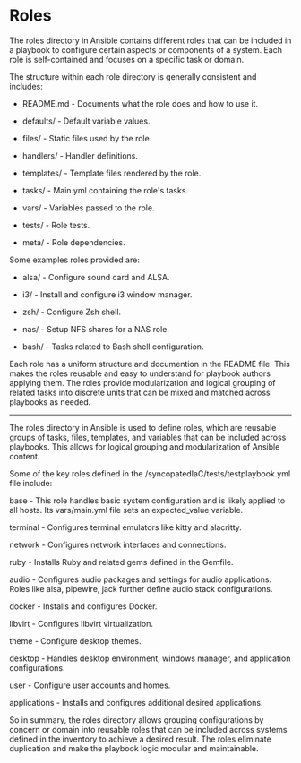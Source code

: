 # Roles

The roles directory in Ansible contains different roles that can be included in a playbook to configure certain aspects or components of a system. Each role is self-contained and focuses on a specific task or domain.

The structure within each role directory is generally consistent and includes:

- README.md - Documents what the role does and how to use it.

- defaults/ - Default variable values.

- files/ - Static files used by the role.

- handlers/ - Handler definitions.

- templates/ - Template files rendered by the role.

- tasks/ - Main.yml containing the role's tasks.

- vars/ - Variables passed to the role.

- tests/ - Role tests.

- meta/ - Role dependencies.


Some examples roles provided are:

- alsa/ - Configure sound card and ALSA.

- i3/ - Install and configure i3 window manager.

- zsh/ - Configure Zsh shell.

- nas/ - Setup NFS shares for a NAS role.

- bash/ - Tasks related to Bash shell configuration.


Each role has a uniform structure and documention in the README file. This makes the roles reusable and easy to understand for playbook authors applying them. The roles provide modularization and logical grouping of related tasks into discrete units that can be mixed and matched across playbooks as needed.

---

The roles directory in Ansible is used to define roles, which are reusable groups of tasks, files, templates, and variables that can be included across playbooks. This allows for logical grouping and modularization of Ansible content.

Some of the key roles defined in the /syncopatedIaC/tests/testplaybook.yml file include:

base - This role handles basic system configuration and is likely applied to all hosts. Its vars/main.yml file sets an expected_value variable.

terminal - Configures terminal emulators like kitty and alacritty.

network - Configures network interfaces and connections.

ruby - Installs Ruby and related gems defined in the Gemfile.

audio - Configures audio packages and settings for audio applications. Roles like alsa, pipewire, jack further define audio stack configurations.

docker - Installs and configures Docker.

libvirt - Configures libvirt virtualization.

theme - Configure desktop themes.

desktop - Handles desktop environment, windows manager, and application configurations.

user - Configure user accounts and homes.

applications - Installs and configures additional desired applications.

So in summary, the roles directory allows grouping configurations by concern or domain into reusable roles that can be included across systems defined in the inventory to achieve a desired result. The roles eliminate duplication and make the playbook logic modular and maintainable.
